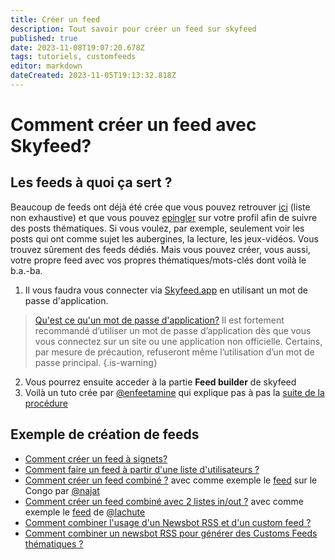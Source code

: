 ```yaml
---
title: Créer un feed
description: Tout savoir pour créer un feed sur skyfeed
published: true
date: 2023-11-08T19:07:20.678Z
tags: tutoriels, customfeeds
editor: markdown
dateCreated: 2023-11-05T19:13:32.818Z
---
```


# Comment créer un feed avec Skyfeed?

## Les feeds à quoi ça sert ? 
Beaucoup de feeds ont déjà été crée que vous pouvez retrouver [ici](https://skyfleet.blue/fr/custom-feeds/annuaire) (liste non exhaustive) et que vous pouvez [epingler](https://bsky.app/profile/rmendes.net/post/3kcqfqajxvi27) sur votre profil afin de suivre des posts thématiques.
Si vous voulez, par exemple, seulement voir les posts qui ont comme sujet les aubergines, la lecture, les jeux-vidéos. Vous trouvez sûrement des feeds dédiés.
Mais vous pouvez créer, vous aussi, votre propre feed avec vos propres thématiques/mots-clés dont voilà le b.a.-ba.

1. Il vous faudra vous connecter via [Skyfeed.app](https://skyfeeds.app) en utilisant un mot de passe d'application. 
> [Qu'est ce qu'un mot de passe d'application?](https://skyfleet.blue/fr/tips/app-passwords) 
Il est fortement recommandé d’utiliser un mot de passe d’application dès que vous vous connectez sur un site ou une application non officielle. Certains, par mesure de précaution, refuseront même l’utilisation d’un mot de passe principal.
{.is-warning}
2. Vous pourrez ensuite acceder à la partie **Feed builder** de skyfeed
1. Voilà un tuto crée par [@enfeetamine](https://bsky.app/profile/enfeetamine.bsky.social) qui explique pas à pas la [suite de la procédure](https://bsky.app/profile/enfeetamine.bsky.social/post/3k4lnkiiver2i)

## Exemple de création de feeds
- [Comment créer un feed à signets?](https://skyfleet.blue/fr/tutoriels/signets)
- [Comment faire un feed à partir d'une liste d'utilisateurs ?](/fr/tutoriels/feed-user-list)
- [Comment créer un feed combiné ?](/fr/tutoriels/feed-combine) avec comme exemple le [feed](https://bsky.app/profile/did:plc:ykxvvec7hntiwmy4qk5g7kv5/feed/aaaehstriebno) sur le Congo par [@najat](https://bsky.app/profile/najat.bsky.social)
- [Comment créer un feed combiné avec 2 listes in/out ?](/fr/tutoriels/feed-combine-mute) avec comme exemple le [feed](https://bsky.app/profile/did:plc:gc7pqgc337bwj2n5mbnkixzk/feed/aaafpye2nrstk) de [@lachute](https://bsky.app/profile/lachute.bsky.social)
- [Comment combiner l'usage d'un Newsbot RSS et d'un custom feed ?](/fr/tutoriels/newsbot-customfeeds)
- [Comment combiner un newsbot RSS pour générer des Customs Feeds thématiques ?](/fr/tutoriels/newsbot-customfeeds)